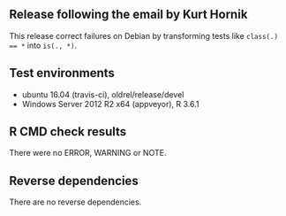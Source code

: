 ## Release following the email by Kurt Hornik
This release correct failures on Debian by transforming tests like 
`class(.) == *` into `is(., *)`.

## Test environments
* ubuntu 16.04 (travis-ci), oldrel/release/devel
* Windows Server 2012 R2 x64 (appveyor), R 3.6.1

## R CMD check results
There were no ERROR, WARNING or NOTE.

## Reverse dependencies
There are no reverse dependencies.
